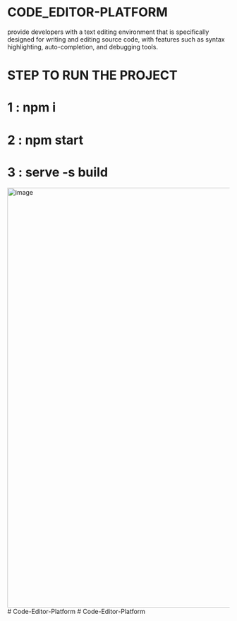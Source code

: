 # CODE_EDITOR-PLATFORM
 provide developers with a text editing environment that is specifically designed for writing and editing source code, with features such as syntax highlighting, auto-completion, and debugging tools.
 # STEP TO RUN THE PROJECT 


   # 1 : npm i
   # 2  : npm start
   # 3 :  serve -s build
   
   <img width="952" alt="image" src="https://user-images.githubusercontent.com/106395652/229842933-007044a7-772c-4ae3-a376-cd354d6e082b.png">
#   C o d e - E d i t o r - P l a t f o r m  
 #   C o d e - E d i t o r - P l a t f o r m  
 